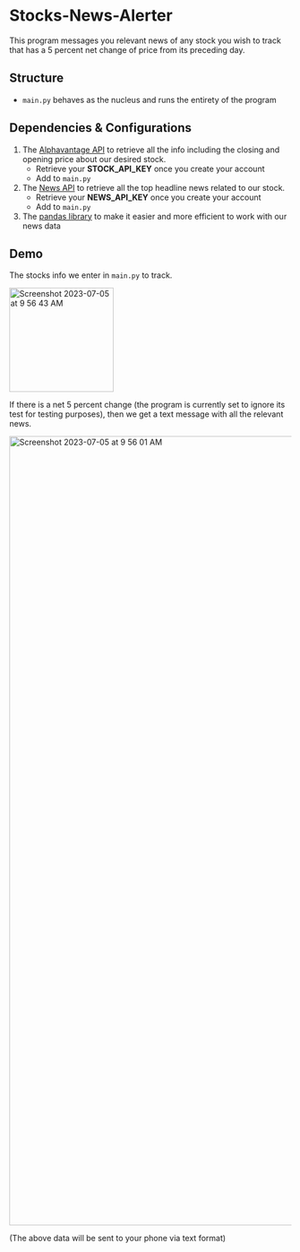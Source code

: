 # Stocks-News-Alerter
This program messages you relevant news of any stock you wish to track that has a 5 percent net change of price from its preceding day.

## Structure
- `main.py` behaves as the nucleus and runs the entirety of the program
  
## Dependencies & Configurations
1. The [Alphavantage API](https://www.alphavantage.co/) to retrieve all the info including the closing and opening price about our desired stock.
   - Retrieve your **STOCK_API_KEY** once you create your account
   - Add to `main.py`
2. The [News API](https://newsapi.org/) to retrieve all the top headline news related to our stock.
   - Retrieve your **NEWS_API_KEY** once you create your account
   - Add to `main.py`
3. The [pandas library](https://pandas.pydata.org/) to make it easier and more efficient to work with our news data

## Demo
The stocks info we enter in `main.py` to track.

<img width="186" alt="Screenshot 2023-07-05 at 9 56 43 AM" src="https://github.com/ishan-juneja/Stocks-News-Alerter/assets/69048541/f5693d20-ad7e-4aac-ba65-e51e77a23e01">

If there is a net 5 percent change (the program is currently set to ignore its test for testing purposes), then we get a text message with all the relevant news.

<img width="1409" alt="Screenshot 2023-07-05 at 9 56 01 AM" src="https://github.com/ishan-juneja/Stocks-News-Alerter/assets/69048541/d0ac06a8-856e-4b4a-81df-2917e9b49fe7">

(The above data will be sent to your phone via text format)
